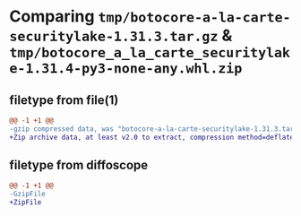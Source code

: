 # Comparing `tmp/botocore-a-la-carte-securitylake-1.31.3.tar.gz` & `tmp/botocore_a_la_carte_securitylake-1.31.4-py3-none-any.whl.zip`

## filetype from file(1)

```diff
@@ -1 +1 @@
-gzip compressed data, was "botocore-a-la-carte-securitylake-1.31.3.tar", last modified: Fri Jul 14 01:46:44 2023, max compression
+Zip archive data, at least v2.0 to extract, compression method=deflate
```

## filetype from diffoscope

```diff
@@ -1 +1 @@
-GzipFile
+ZipFile
```

